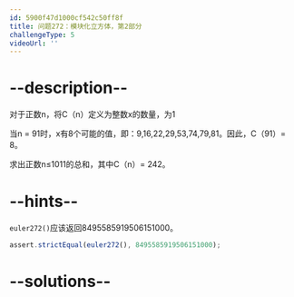 ```yaml
---
id: 5900f47d1000cf542c50ff8f
title: 问题272：模块化立方体，第2部分
challengeType: 5
videoUrl: ''
---
```


# --description--

对于正数n，将C（n）定义为整数x的数量，为1

当n = 91时，x有8个可能的值，即：9,16,22,29,53,74,79,81。因此，C（91）= 8。

求出正数n≤1011的总和，其中C（n）= 242。

# --hints--

`euler272()`应该返回8495585919506151000。

```js
assert.strictEqual(euler272(), 8495585919506151000);
```

# --solutions--

